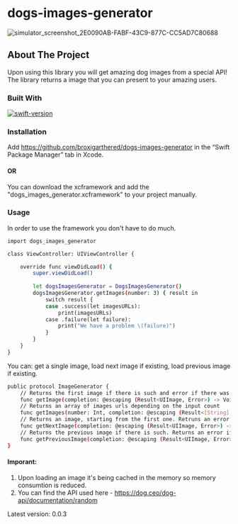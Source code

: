 # dogs-images-generator
![simulator_screenshot_2E0090AB-FABF-43C9-877C-CC5AD7C80688](https://user-images.githubusercontent.com/14839500/224854025-7af0d3b5-f1e5-49d9-8bfd-a2d87920f750.png)

## About The Project

Upon using this library you will get amazing dog images from a special API!
The library returns a image that you can present to your amazing users.

### Built With

[![swift-version](https://img.shields.io/badge/swift-5.1-brightgreen.svg)](https://github.com/apple/swift)

### Installation
Add https://github.com/broxigarthered/dogs-images-generator in the “Swift Package Manager” tab in Xcode.

#### OR
You can download the xcframework and add the "dogs_images_generator.xcframework" to your project manually.


### Usage
In order to use the framework you don't have to do much.
```sh
import dogs_images_generator

class ViewController: UIViewController {

    override func viewDidLoad() {
        super.viewDidLoad()
        
        let dogsImagesGenerator = DogsImagesGenerator()
        dogsImagesGenerator.getImages(number: 3) { result in
            switch result {
            case .success(let imagesURLs):
                print(imagesURLs)
            case .failure(let failure):
                print("We have a problem \(failure)")
            }
        }
    }
}
   ```
   

You can:
get a single image, load next image if existing, load previous image if existing.

```sh
public protocol ImageGenerator {
    // Returns the first image if there is such and error if there was problem loading
    func getImage(completion: @escaping (Result<UIImage, Error>) -> Void)
    // Returns an array of images urls depending on the input count
    func getImages(number: Int, completion: @escaping (Result<[String], Error>) -> Void)
    // Returns an image, starting from the first one. Retruns an error if there is no next image or there was a problem with loading the image
    func getNextImage(completion: @escaping (Result<UIImage, Error>) -> Void)
    // Returns the previous image if there is such. Returns an error if there is none
    func getPreviousImage(completion: @escaping (Result<UIImage, Error>) -> Void)
}

   ```



#### Imporant:
1. Upon loading an image it's being cached in the memory so memory consumtion is reduced.
2. You can find the API used here - https://dog.ceo/dog-api/documentation/random

Latest version: 0.0.3
